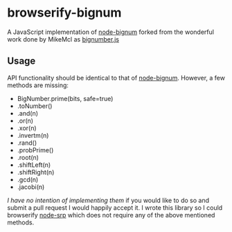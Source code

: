 # browserify-bignum #

A JavaScript implementation of [node-bignum](https://github.com/justmoon/node-bignum) forked from the wonderful work done by MikeMcl as [bignumber.js](https://github.com/MikeMcl/bignumber.js)

## Usage
API functionality should be identical to that of [node-bignum](https://github.com/justmoon/node-bignum). However, a few methods are missing:
* BigNumber.prime(bits, safe=true)
* .toNumber()
* .and(n)
* .or(n)
* .xor(n)
* .invertm(n)
* .rand()
* .probPrime()
* .root(n)
* .shiftLeft(n)
* .shiftRight(n)
* .gcd(n)
* .jacobi(n)

*I have no intention of implementing them* if you would like to do so and submit a pull request I would happily accept it. I wrote this library so I could browserify [node-srp](https://github.com/mozilla/node-srp) which does not require any of the above mentioned methods.

